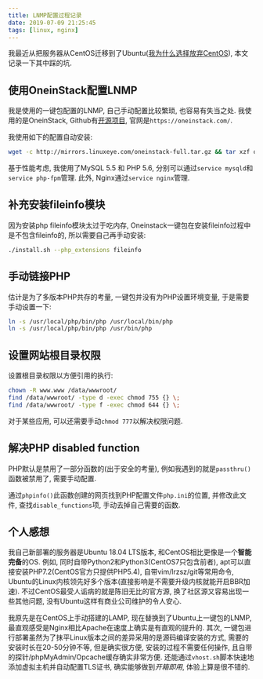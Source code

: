```yaml
---
title: LNMP配置过程记录
date: 2019-07-09 21:25:45
tags: [linux, nginx]
---
```


我最近从把服务器从CentOS迁移到了Ubuntu([我为什么选择放弃CentOS](https://feng.si/posts/2019/07/centos-the-last-linux-distro-you-should-ever-consider/)), 本文记录一下其中踩的坑.

## 使用OneinStack配置LNMP

我是使用的一键包配置的LNMP, 自己手动配置比较繁琐, 也容易有失当之处. 我使用的是OneinStack, Github有[开源项目](https://github.com/oneinstack/lnmp), 官网是`https://oneinstack.com/`.

我使用如下的配置自动安装:

```bash
wget -c http://mirrors.linuxeye.com/oneinstack-full.tar.gz && tar xzf oneinstack-full.tar.gz && ./oneinstack/install.sh --nginx_option 1 --php_option 4 --phpcache_option 1 --phpmyadmin  --db_option 4 --dbinstallmethod 1 --dbrootpwd <passwd>
```

基于性能考虑, 我使用了MySQL 5.5 和 PHP 5.6, 分别可以通过`service mysqld`和`service php-fpm`管理. 此外, Nginx通过`service nginx`管理.
<!-- more -->

## 补充安装fileinfo模块

因为安装php fileinfo模块太过于吃内存, Oneinstack一键包在安装fileinfo过程中是不包含fileinfo的, 所以需要自己再手动安装:

```bash
./install.sh --php_extensions fileinfo
```

## 手动链接PHP

估计是为了多版本PHP共存的考量, 一键包并没有为PHP设置环境变量, 于是需要手动设置一下:

```bash
ln -s /usr/local/php/bin/php /usr/local/bin/php
ln -s /usr/local/php/bin/php /usr/bin/php
```

## 设置网站根目录权限

设置根目录权限以方便引用的执行:

```bash
chown -R www.www /data/wwwroot/
find /data/wwwroot/ -type d -exec chmod 755 {} \;
find /data/wwwroot/ -type f -exec chmod 644 {} \;
```

对于某些应用, 可以还需要手动`chmod 777`以解决权限问题.

## 解决PHP disabled function

PHP默认是禁用了一部分函数的(出于安全的考量), 例如我遇到的就是`passthru()`函数被禁用了, 需要手动配置.

通过`phpinfo()`此函数创建的网页找到PHP配置文件`php.ini`的位置, 并修改此文件, 查找`disable_functions`项, 手动去掉自己需要的函数.

## 个人感想

我自己新部署的服务器是Ubuntu 18.04 LTS版本, 和CentOS相比更像是一个**智能完备**的OS. 例如, 同时自带Python2和Python3(CentOS7只包含前者), apt可以直接安装PHP7.2(CentOS官方只提供PHP5.4), 自带vim/lrzsz/git等常用命令, Ubuntu的Linux内核领先好多个版本(直接影响是不需要升级内核就能开启BBR加速). 不过CentOS最受人诟病的就是陈旧无比的官方源, 换了社区源又容易出现一些其他问题, 没有Ubuntu这样有商业公司维护的令人安心.

我原先是在CentOS上手动搭建的LAMP, 现在替换到了Ubuntu上一键包的LNMP, 最直观感受是Nginx相比Apache在速度上确实是有直观的提升的. 其次, 一键包进行部署虽然为了抹平Linux版本之间的差异采用的是源码编译安装的方式, 需要的安装时长在20-50分钟不等, 但是确实很方便, 安装的过程不需要任何操作, 且自带的探针/phpMyAdmin/Opcache缓存确实非常方便. 还能通过`vhost.sh`脚本快速地添加虚拟主机并自动配置TLS证书, 确实能够做到*开箱即用*, 体验上算是很不错的.